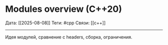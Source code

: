 # Modules overview (C++20)

Дата: [[2025-08-08]]
Теги: #cpp
Связи: [[c++]]

---

Идея модулей, сравнение с headers, сборка, ограничения.
